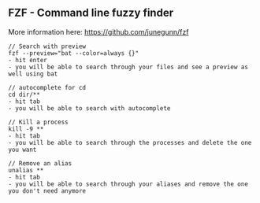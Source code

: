 ## FZF - Command line fuzzy finder

More information here:
https://github.com/junegunn/fzf

    // Search with preview
    fzf --preview="bat --color=always {}"
    - hit enter
    - you will be able to search through your files and see a preview as well using bat

    // autocomplete for cd
    cd dir/**
    - hit tab
    - you will be able to search with autocomplete

    // Kill a process
    kill -9 **
    - hit tab
    - you will be able to search through the processes and delete the one you want

    // Remove an alias
    unalias **
    - hit tab
    - you will be able to search through your aliases and remove the one you don't need anymore

